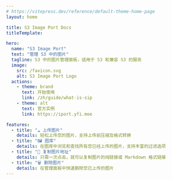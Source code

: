 ```yaml
---
# https://vitepress.dev/reference/default-theme-home-page
layout: home

title: S3 Image Port Docs
titleTemplate:

hero:
  name: "S3 Image Port"
  text: "管理 S3 中的图片"
  tagline: S3 中的图片管理面板，适用于 S3 和兼容 S3 的服务
  image:
    src: /favicon.svg
    alt: S3 Image Port Logo
  actions:
    - theme: brand
      text: 开始使用
      link: /zh/guide/what-is-sip
    - theme: alt
      text: 官方实例
      link: https://iport.yfi.moe

features:
  - title: "☁️ 上传图片"
    details: 轻松上传您的图片，支持上传前压缩及格式转换
  - title: "🖼️ 图库"
    details: 在图库中浏览和查找所有您已经上传的图片，支持丰富的过滤选项
  - title: "🔗 复制图片地址"
    details: 只需一次点击，就可以复制图片的纯链接或 Markdown 格式链接
  - title: "🗑️ 删除图片"
    details: 在管理面板中快速删除您已上传的图片
---
```

